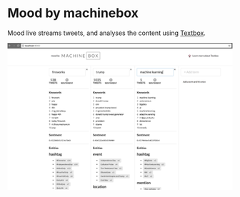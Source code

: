 # Mood by machinebox 

Mood live streams tweets, and analyses the content using [Textbox](https://machinebox.io/docs/textbox).

![Mood app](mood.png)
